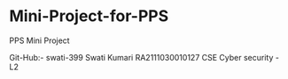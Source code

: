 # Mini-Project-for-PPS
PPS Mini Project

Git-Hub:- swati-399
Swati Kumari
RA2111030010127
CSE Cyber security - L2

